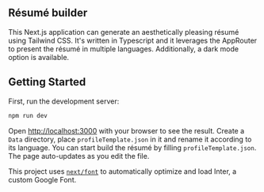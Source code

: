 ## Résumé builder
This Next.js application can generate an aesthetically pleasing résumé using Tailwind CSS. 
It's written in Typescript and it leverages the AppRouter to present the résumé in multiple languages. 
Additionally, a dark mode option is available.

## Getting Started

First, run the development server:

```bash
npm run dev
```

Open [http://localhost:3000](http://localhost:3000) with your browser to see the result.
Create a `Data` directory, place `profileTemplate.json` in it and rename it according to its language.
You can start build the résumé by filling `profileTemplate.json`. The page auto-updates as you edit the file.

This project uses [`next/font`](https://nextjs.org/docs/basic-features/font-optimization) to automatically optimize and load Inter, a custom Google Font.
